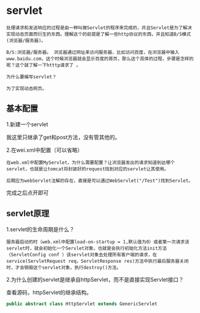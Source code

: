 

# servlet

	处理请求和发送响应的过程是由一种叫做Servlet的程序来完成的，并且Servlet是为了解决实现动态页面而衍生的东西。理解这个的前提是了解一些http协议的东西，并且知道B/S模式(浏览器/服务器)。 

	B/S:浏览器/服务器。 浏览器通过网址来访问服务器，比如访问百度，在浏览器中输入www.baidu.com，这个时候浏览器就会显示百度的首页，那么这个具体的过程，步骤是怎样的呢？这个就了解一下htttp请求了 。

	为什么要编写servlet？

	为了实现动态网页。

## 基本配置

1.新建一个servlet

我这里只继承了get和post方法，没有管其他的。

2.在wei.xml中配置（可以省略）

	在web.xml中配置MyServlet，为什么需要配置？让浏览器发出的请求知道到达哪个servlet，也就是让tomcat将封装好的request找到对应的servlet让其使用。

	后期应为webServlet注解的存在，直接是可以通过WebServlet("/Test")找到Servlet。

完成之后点开即可

## servlet原理

1.servlet的生命周期是什么？

	服务器启动的时（web.xml中配置load-on-startup = 1,默认值为0）或者第一次请求该servlet时，就会初始化一个Servlet对象，也就是会执行初始化方法init方法（ServletConfig conf ）该servlet对象去处理所有客户端的请求，在service(ServletRequest req，ServletResponse res)方法中执行最后服务器关闭时，才会销毁这个servlet对象，执行destroy()方法。

2.为什么创建的servlet是继承自httpServlet，而不是直接实现Servlet接口？

查看源码，httpServlet的继承结构。

```java
public abstract class HttpServlet extends GenericServlet
```
